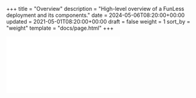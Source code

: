+++
title = "Overview"
description = "High-level overview of a FunLess deployment and its components."
date = 2024-05-06T08:20:00+00:00
updated = 2021-05-01T08:20:00+00:00
draft = false
weight = 1
sort_by = "weight"
template = "docs/page.html"
+++

![Diagram of the FunLess architecture. Contains both components and data-flow.](img/architecture_diagram.pdf)